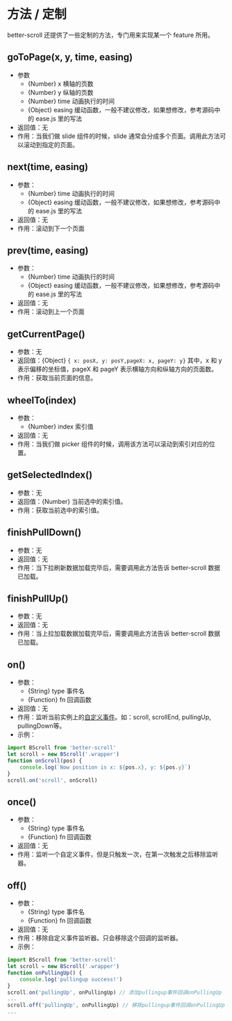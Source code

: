 # 方法 / 定制

better-scroll 还提供了一些定制的方法，专门用来实现某一个 feature 所用。

## goToPage(x, y, time, easing)
   - 参数
     - {Number} x 横轴的页数
     - {Number} y 纵轴的页数
     - {Number} time 动画执行的时间
     - {Object} easing 缓动函数，一般不建议修改，如果想修改，参考源码中的 ease.js 里的写法
   - 返回值：无
   - 作用：当我们做 slide 组件的时候，slide 通常会分成多个页面。调用此方法可以滚动到指定的页面。   
 
## next(time, easing)
   - 参数：
     - {Number} time 动画执行的时间
     - {Object} easing 缓动函数，一般不建议修改，如果想修改，参考源码中的 ease.js 里的写法
   - 返回值：无
   - 作用：滚动到下一个页面

## prev(time, easing)
   - 参数：
     - {Number} time 动画执行的时间
     - {Object} easing 缓动函数，一般不建议修改，如果想修改，参考源码中的 ease.js 里的写法
   - 返回值：无
   - 作用：滚动到上一个页面

## getCurrentPage()
   - 参数：无
   - 返回值：{Object} `{ x: posX, y: posY,pageX: x, pageY: y}` 其中，x 和 y 表示偏移的坐标值，pageX 和 pageY 表示横轴方向和纵轴方向的页面数。
   - 作用：获取当前页面的信息。
   
## wheelTo(index)
   - 参数：
     - {Number} index 索引值
   - 返回值：无
   - 作用：当我们做 picker 组件的时候，调用该方法可以滚动到索引对应的位置。
   
## getSelectedIndex() 
   - 参数：无
   - 返回值：{Number} 当前选中的索引值。
   - 作用：获取当前选中的索引值。
   
## finishPullDown()
   - 参数：无
   - 返回值：无
   - 作用：当下拉刷新数据加载完毕后，需要调用此方法告诉 better-scroll 数据已加载。

## finishPullUp() 
   - 参数：无
   - 返回值：无
   - 作用：当上拉加载数据加载完毕后，需要调用此方法告诉 better-scroll 数据已加载。

## on()
   - 参数：
     - {String} type 事件名
     - {Function} fn 回调函数
   - 返回值：无
   - 作用：监听当前实例上的[自定义事件](/events.html)。如：scroll, scrollEnd, pullingUp, pullingDown等。
   - 示例：
   ```javascript
   import BScroll from 'better-scroll'
   let scroll = new BScroll('.wrapper')
   function onScroll(pos) {
       console.log(`Now position is x: ${pos.x}, y: ${pos.y}`)
   }
   scroll.on('scroll', onScroll)
   ```
   
## once()
   - 参数：
     - {String} type 事件名
     - {Function} fn 回调函数
   - 返回值：无
   - 作用：监听一个自定义事件，但是只触发一次，在第一次触发之后移除监听器。

## off()
   - 参数：
     - {String} type 事件名
     - {Function} fn 回调函数
   - 返回值：无
   - 作用：移除自定义事件监听器。只会移除这个回调的监听器。
   - 示例：
   ```javascript
   import BScroll from 'better-scroll'
   let scroll = new BScroll('.wrapper')
   function onPullingUp() {
       console.log('pullingup success!')
   }
   scroll.on('pullingUp', onPullingUp) // 添加pullingup事件回调onPullingUp
   ...
   scroll.off('pullingUp', onPullingUp) // 移除pullingup事件回调onPullingUp
   ...
   ```
